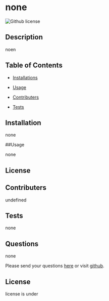 # none
  ![Github license](https://img.shields.io/badge/LICENSE-MIT-red)
  ## Description 

  noen

  ## Table of Contents

  * [Installations](#Installations)

  * [Usage](#Usage)

  * [Contributers](#Contributers)

  * [Tests](#Tests)

  ## Installation

  none

  ##Usage

  none

  ## License 

  

  ## Contributers  

  undefined

  ## Tests

  none

  ## Questions

  none

  Please send your questions [here](https://mailto:none) or visit [github](https://github.com/none).

  ## License 

  license is under 

  



